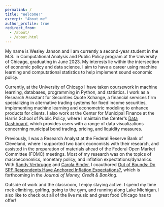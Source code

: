 ```yaml
---
permalink: /
title: "Welcome!"
excerpt: "About me"
author_profile: true
redirect_from: 
  - /about/
  - /about.html
---
```


My name is Wesley Janson and I am currently a second-year student in the M.S. in Computational Analysis and Public Policy program at the University of Chicago, graduating in June 2023. My interests lie within the intersection of economic policy and data science. I aim to have a career using machine learning and computational statistics to help implement sound economic policy.

Currently, at the University of Chicago I have taken coursework in machine learning, databases, programming in Python, and statistics. I work as a Research Assistant for Securities Quote Xchange, a financial services firm specializing in alternative trading systems for fixed income securities, implementing machine learning and econometric modeling to enhance products for clients. I also work at the Center for Municipal Finance at the Harris School of Public Policy, where I maintain the Center's <a href="https://munifinance.uchicago.edu/data_dashboard/" data-sf-ec-immutable="" data-sf-marked="" target="_blank" rel="noopener"><span style="text-decoration: underline;">Data Dashboard</span></a>, which provides users with a range of data visualizations concerning municipal bond trading, pricing, and liquidity measures.

Previously, I was a Research Analyst at the Federal Reserve Bank of Cleveland, where I supported two bank economists with their research, and assisted in the  preparation of materials ahead of the Federal Open Market Committee (FOMC) meetings. Most of my research was on the topics of macroeconomics, monetary policy, and inflation expectations/dynamics. With <a href="https://www.clevelandfed.org/research/economists/verbrugge-randal-j" data-sf-ec-immutable="" data-sf-marked="" target="_blank" rel="noopener"><span style="text-decoration: underline;">Randy Verbrugge</span></a> and <a href="https://carolabinder.sites.haverford.edu/" data-sf-ec-immutable="" data-sf-marked="" target="_blank" rel="noopener"><span style="text-decoration: underline;">Carola Binder</span></a>, I coauthored <a href="https://onlinelibrary.wiley.com/doi/abs/10.1111/jmcb.12968" data-sf-ec-immutable="" data-sf-marked="" target="_blank" rel="noopener"><span style="text-decoration: underline;">Out of Bounds: Do SPF Respondents Have Anchored Inflation Expectations?</span></a>, which is forthcoming in the *Journal of Money, Credit & Banking*. 

Outside of work and the classroom, I enjoy staying active. I spend my time rock climbing, golfing, going to the gym, and running along Lake Michigan. I also like to check out all of the live music and great food Chicago has to offer! 
